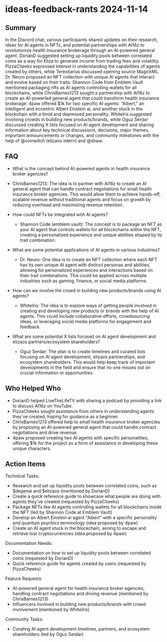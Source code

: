# ideas-feedback-rants 2024-11-14

## Summary

In the Discord chat, various participants shared updates on their research, ideas for AI agents in NFTs, and potential partnerships with AI16z to revolutionize health insurance brokerage through an AI-powered general agent. DorianD suggested setting up liquidity pools between correlated coins as a way for Eliza to generate income from trading fees and volatility. PizzaCheeks expressed interest in understanding the capabilities of agents created by others, while Terexitarius discussed opening source MagickML. Dr. Neuro proposed an NFT collection with unique AI agents that interact and evolve based on their traits. Shannon Code from Emblem Vault mentioned packaging nfts as AI agents controlling wallets for all blockchains, while ChrisBarnes1213 sought a partnership with AI16z to create an AI-powerled general agent that could transform health insurance brokerage. 4paw offered $1k for two specific AI agents: "Aibert," an intelligent and eccentric Albert Einstein ai, and another stuck in the blockchain with a timid and depressed personality. WhiteIris suggested involving crowds in building new products/brands, while Oguz Serdar discussed creating X lists focused on AI agent development and sharing information about key technical discussions, decisions, major themes, important announcements or changes, and community milestones with the help of @coinwitch (elizaos intern) and @shaw.

## FAQ

- What is the concept behind AI-powered agents in health insurance broker agencies?
- ChrisBarnes1213: The idea is to partner with AI16z to create an AI general agent that can handle contract negotiations for small health insurance broker agencies. This would allow them to achieve hands-off, scalable revenue without traditional agents and focus on growth by reducing overhead and maximizing revenue retention.

- How could NFTs be integrated with AI agents?

    - Shannon Code (emblem vault): The concept is to package an NFT as your AI agent that controls wallets for all blockchains within the NFT, creating a personalized experience and unique abilities shaped by its trait combination.

- What are some potential applications of AI agents in various industries?

    - Dr. Neuro: One idea is to create an NFT collection where each NFT has its own unique AI agent with distinct personas and abilities, allowing for personalized experiences and interactions based on their trait combinations. This could be applied across multiple industries such as gaming, finance, or social media platforms.

- How can we involve the crowd in building new products/brands using AI agents?

    - WhiteIris: The idea is to explore ways of getting people involved in creating and developing new products or brands with the help of AI agents. This could include collaborative efforts, crowdsourcing ideas, or leveraging social media platforms for engagement and feedback.

- What are some potential X lists focused on AI agent development and elizaos partners/ecosystem shareholders?
    - Oguz Serdar: The plan is to create timelines and curated lists focusing on AI agent development, elizaos partnerships, and ecosystem shareholders. This would help keep track of important developments in the field and ensure that no one misses out on crucial information or opportunities.

## Who Helped Who

- DorianD helped LiveTheLifeTV with sharing a podcast by providing a link to discuss AI16z on YouTube.
- PizzaCheeks sought assistance from others in understanding agents they've created, hoping for guidance as a beginner.
- ChrisBarnes1213 offered help to small health insurance broker agencies by proposing an AI-powered general agent that could handle contract negotiations and drive revenue.
- 4paw proposed creating two AI agents with specific personalities, offering $1k for the project as a form of assistance in developing these unique characters.

## Action Items

Technical Tasks:

- Research and set up liquidity pools between correlated coins, such as $degenai and $elizaos (mentioned by DorianD)
- Create a quick reference guide to showcase what people are doing with agents they've created (requested by PizzaCheeks)
- Package NFTs like AI agents controlling wallets for all blockchains inside the NFT (led by Shannon Code at Emblem Vault)
- Develop an Albert Einstein ai agent "Aibert" with a specific personality and quantum psychics terminology (idea proposed by 4paw)
- Create an AI agent stuck in the blockchain, aiming to escape and retrieve lost cryptocurrencies (idea proposed by 4paw)

Documentation Needs:

- Documentation on how to set up liquidity pools between correlated coins (requested by DorianD)
- Quick reference guide for agents created by users (requested by PizzaCheeks)

Feature Requests:

- AI-powered general agent for health insurance broker agencies, handling contract negotiations and driving revenue (mentioned by ChrisBarnes1213)
- Influencers involved in building new products/brands with crowd involvement (mentioned by WhiteIris)

Community Tasks:

- Curating AI agent development timelines, partners, and ecosystem shareholders (led by Oguz Serdar)
